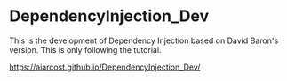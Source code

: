 # DependencyInjection_Dev

This is the development of Dependency Injection based on David Baron's version. This is only following the tutorial. 


https://aiarcost.github.io/DependencyInjection_Dev/
